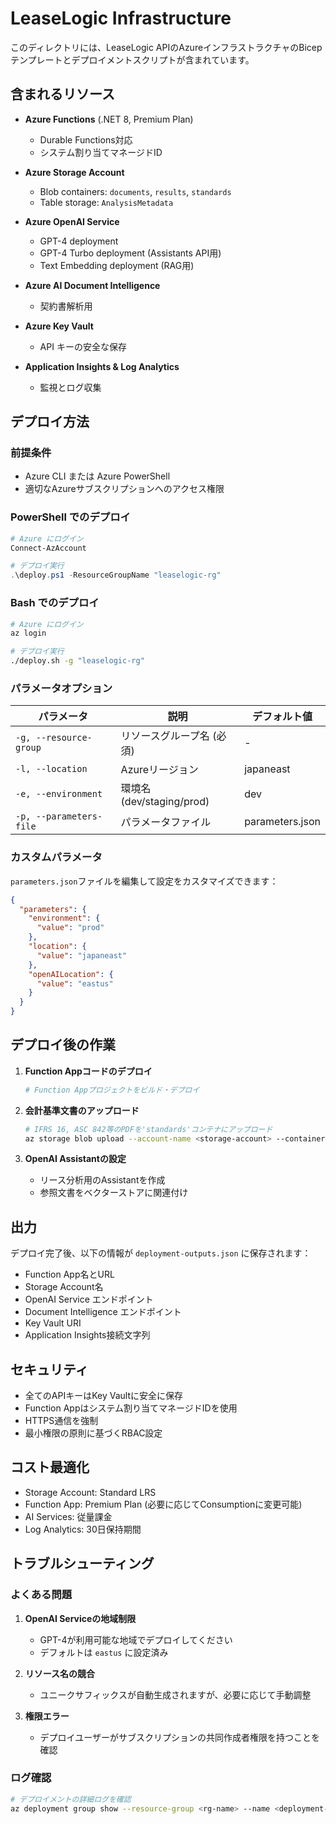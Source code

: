 # LeaseLogic Infrastructure

このディレクトリには、LeaseLogic APIのAzureインフラストラクチャのBicepテンプレートとデプロイメントスクリプトが含まれています。

## 含まれるリソース

- **Azure Functions** (.NET 8, Premium Plan)
  - Durable Functions対応
  - システム割り当てマネージドID
  
- **Azure Storage Account**
  - Blob containers: `documents`, `results`, `standards`
  - Table storage: `AnalysisMetadata`
  
- **Azure OpenAI Service**
  - GPT-4 deployment
  - GPT-4 Turbo deployment (Assistants API用)
  - Text Embedding deployment (RAG用)
  
- **Azure AI Document Intelligence**
  - 契約書解析用

- **Azure Key Vault**
  - API キーの安全な保存
  
- **Application Insights & Log Analytics**
  - 監視とログ収集

## デプロイ方法

### 前提条件

- Azure CLI または Azure PowerShell
- 適切なAzureサブスクリプションへのアクセス権限

### PowerShell でのデプロイ

```powershell
# Azure にログイン
Connect-AzAccount

# デプロイ実行
.\deploy.ps1 -ResourceGroupName "leaselogic-rg"
```

### Bash でのデプロイ

```bash
# Azure にログイン
az login

# デプロイ実行
./deploy.sh -g "leaselogic-rg"
```

### パラメータオプション

| パラメータ | 説明 | デフォルト値 |
|-----------|------|-------------|
| `-g, --resource-group` | リソースグループ名 (必須) | - |
| `-l, --location` | Azureリージョン | japaneast |
| `-e, --environment` | 環境名 (dev/staging/prod) | dev |
| `-p, --parameters-file` | パラメータファイル | parameters.json |

### カスタムパラメータ

`parameters.json`ファイルを編集して設定をカスタマイズできます：

```json
{
  "parameters": {
    "environment": {
      "value": "prod"
    },
    "location": {
      "value": "japaneast"
    },
    "openAILocation": {
      "value": "eastus"
    }
  }
}
```

## デプロイ後の作業

1. **Function Appコードのデプロイ**
   ```bash
   # Function Appプロジェクトをビルド・デプロイ
   ```

2. **会計基準文書のアップロード**
   ```bash
   # IFRS 16, ASC 842等のPDFを'standards'コンテナにアップロード
   az storage blob upload --account-name <storage-account> --container-name standards --file IFRS-16.pdf --name ifrs16.pdf
   ```

3. **OpenAI Assistantの設定**
   - リース分析用のAssistantを作成
   - 参照文書をベクターストアに関連付け

## 出力

デプロイ完了後、以下の情報が `deployment-outputs.json` に保存されます：

- Function App名とURL
- Storage Account名
- OpenAI Service エンドポイント
- Document Intelligence エンドポイント
- Key Vault URI
- Application Insights接続文字列

## セキュリティ

- 全てのAPIキーはKey Vaultに安全に保存
- Function Appはシステム割り当てマネージドIDを使用
- HTTPS通信を強制
- 最小権限の原則に基づくRBAC設定

## コスト最適化

- Storage Account: Standard LRS
- Function App: Premium Plan (必要に応じてConsumptionに変更可能)
- AI Services: 従量課金
- Log Analytics: 30日保持期間

## トラブルシューティング

### よくある問題

1. **OpenAI Serviceの地域制限**
   - GPT-4が利用可能な地域でデプロイしてください
   - デフォルトは `eastus` に設定済み

2. **リソース名の競合**
   - ユニークサフィックスが自動生成されますが、必要に応じて手動調整

3. **権限エラー**
   - デプロイユーザーがサブスクリプションの共同作成者権限を持つことを確認

### ログ確認

```bash
# デプロイメントの詳細ログを確認
az deployment group show --resource-group <rg-name> --name <deployment-name>
```